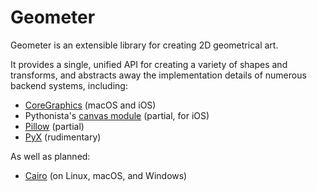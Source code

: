 # Geometer

Geometer is an extensible library for creating 2D geometrical art.

It provides a single, unified API for creating a variety of shapes
and transforms, and abstracts away the implementation details of
numerous backend systems, including:

  * [CoreGraphics][coregraphics_link] (macOS and iOS)
  * Pythonista's [canvas module][canvas_link] (partial, for iOS)
  * [Pillow][pillow_link] (partial)
  * [PyX][pyx_link] (rudimentary)

As well as planned:

  * [Cairo][cairo_link] (on Linux, macOS, and Windows)

[coregraphics_link]: https://developer.apple.com/documentation/coregraphics?changes=_7 "CoreGraphics"
[canvas_link]: http://omz-software.com/pythonista/docs/ios/canvas.html "canvas module"
[pillow_link]: https://pillow.readthedocs.io/en/5.1.x/ "Pillow"
[pyx_link]: http://pyx.sourceforge.net/documentation.html "PyX"
[cairo_link]: https://www.cairographics.org/manual/ "Cairo"
